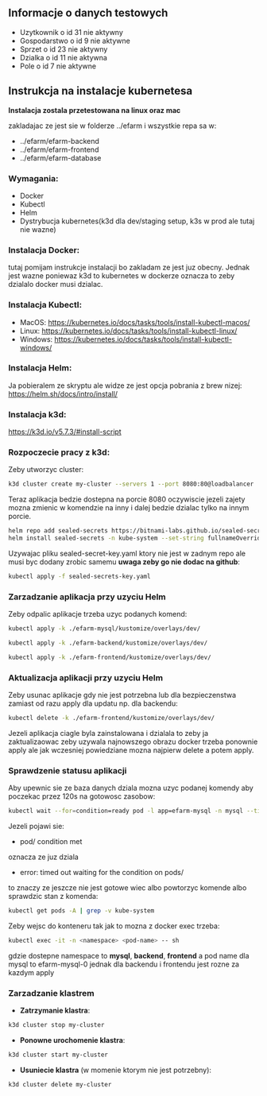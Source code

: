 ## Informacje o danych testowych
- Uzytkownik o id 31 nie aktywny
- Gospodarstwo o id 9 nie aktywne
- Sprzet o id 23 nie aktywny
- Dzialka o id 11 nie aktywna
- Pole o id 7 nie aktywne

## Instrukcja na instalacje kubernetesa

**Instalacja zostala przetestowana na linux oraz mac**

zakladajac ze jest sie w folderze ../efarm i wszystkie repa sa w: 
- ../efarm/efarm-backend 
- ../efarm/efarm-frontend
- ../efarm/efarm-database

### Wymagania:
- Docker
- Kubectl
- Helm
- Dystrybucja kubernetes(k3d dla dev/staging setup, k3s w prod ale tutaj nie wazne)

### Instalacja Docker:
tutaj pomijam instrukcje instalacji bo zakladam ze jest juz obecny. Jednak jest wazne poniewaz k3d to kubernetes w dockerze oznacza to zeby dzialalo docker musi dzialac.

### Instalacja Kubectl:
- MacOS:
https://kubernetes.io/docs/tasks/tools/install-kubectl-macos/
- Linux:
https://kubernetes.io/docs/tasks/tools/install-kubectl-linux/
- Windows:
https://kubernetes.io/docs/tasks/tools/install-kubectl-windows/

### Instalacja Helm:
Ja pobieralem ze skryptu ale widze ze jest opcja pobrania z brew nizej:
https://helm.sh/docs/intro/install/

### Instalacja k3d:
https://k3d.io/v5.7.3/#install-script

### Rozpoczecie pracy z k3d:
Zeby utworzyc cluster:

```sh
k3d cluster create my-cluster --servers 1 --port 8080:80@loadbalancer
```

Teraz aplikacja bedzie dostepna na porcie 8080 oczywiscie jezeli zajety mozna zmienic w komendzie na inny i dalej bedzie dzialac tylko na innym porcie.

```sh
helm repo add sealed-secrets https://bitnami-labs.github.io/sealed-secrets
helm install sealed-secrets -n kube-system --set-string fullnameOverride=sealed-secrets-controller sealed-secrets/sealed-secrets
```

Uzywajac pliku sealed-secret-key.yaml ktory nie jest w zadnym repo ale musi byc dodany zrobic samemu **uwaga zeby go nie dodac na github**:

```sh
kubectl apply -f sealed-secrets-key.yaml
```

### Zarzadzanie aplikacja przy uzyciu Helm
Zeby odpalic aplikacje trzeba uzyc podanych komend:

```sh
kubectl apply -k ./efarm-mysql/kustomize/overlays/dev/
```

```sh
kubectl apply -k ./efarm-backend/kustomize/overlays/dev/
```

```sh
kubectl apply -k ./efarm-frontend/kustomize/overlays/dev/
```

### Aktualizacja aplikacji przy uzyciu Helm
Zeby usunac aplikacje gdy nie jest potrzebna lub dla bezpieczenstwa zamiast od razu apply dla updatu np. dla backendu:

```sh
kubectl delete -k ./efarm-frontend/kustomize/overlays/dev/
```

Jezeli aplikacja ciagle byla zainstalowana i dzialala to zeby ja zaktualizaowac zeby uzywala najnowszego obrazu docker trzeba ponownie apply ale jak wczesniej powiedziane mozna najpierw delete a potem apply.

### Sprawdzenie statusu aplikacji
Aby upewnic sie ze baza danych dziala mozna uzyc podanej komendy aby poczekac przez 120s na gotowosc zasobow:

```sh
kubectl wait --for=condition=ready pod -l app=efarm-mysql -n mysql --timeout=240s
```

Jezeli pojawi sie:
- pod/<app-name> condition met

oznacza ze juz dziala
- error: timed out waiting for the condition on pods/<app-name>

to znaczy ze jeszcze nie jest gotowe wiec albo powtorzyc komende albo sprawdzic stan z komenda:

```sh
kubectl get pods -A | grep -v kube-system
```

Zeby wejsc do konteneru tak jak to mozna z docker exec trzeba:

```sh
kubectl exec -it -n <namespace> <pod-name> -- sh
```

gdzie dostepne namespace to **mysql**, **backend**, **frontend** a pod name dla mysql to efarm-mysql-0 jednak dla backendu i frontendu jest rozne za kazdym apply

### Zarzadzanie klastrem

- **Zatrzymanie klastra**:

```sh
k3d cluster stop my-cluster
```

- **Ponowne urochomenie klastra**:

```sh
k3d cluster start my-cluster
```

- **Usuniecie klastra** (w momenie ktorym nie jest potrzebny):

```sh
k3d cluster delete my-cluster
```

